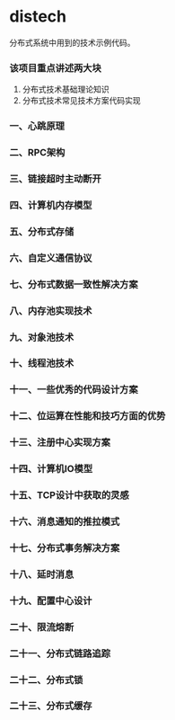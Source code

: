 # distech
分布式系统中用到的技术示例代码。

### 该项目重点讲述两大块
1. 分布式技术基础理论知识
2. 分布式技术常见技术方案代码实现

### 一、心跳原理

### 二、RPC架构

### 三、链接超时主动断开

### 四、计算机内存模型

### 五、分布式存储

### 六、自定义通信协议

### 七、分布式数据一致性解决方案

### 八、内存池实现技术

### 九、对象池技术

### 十、线程池技术

### 十一、一些优秀的代码设计方案

### 十二、位运算在性能和技巧方面的优势

### 十三、注册中心实现方案

### 十四、计算机IO模型

### 十五、TCP设计中获取的灵感

### 十六、消息通知的推拉模式

### 十七、分布式事务解决方案

### 十八、延时消息

### 十九、配置中心设计

### 二十、限流熔断

### 二十一、分布式链路追踪

### 二十二、分布式锁

### 二十三、分布式缓存


